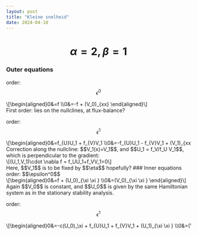 ```yaml
---
layout: post
title: "Kleine snelheid"
date: 2024-04-10
---
```

<style>
.math-container {
    max-width: 100%; /* Set a maximum width to prevent it from expanding the page */
    overflow-x: auto; /* Enable horizontal scrolling */
    white-space: nowrap; /* Prevent the text from wrapping */
}
</style>
# $$\alpha=2, \beta=1$$
### Outer equations
order: $$\epsilon^0$$
<div class="math-container">\[\begin{aligned}0&=f \\0&=-f + (V_0)_{xx} \end{aligned}\]</div>
First order: lies on the nullclines, at flux-balance? 

order: $$\epsilon^1$$
<div class="math-container">\[\begin{aligned}0&=f_{U}U_1 + f_{V}V_1 \\0&=-f_{U}U_1 - f_{V}V_1 + (V_1)_{xx} \end{aligned}\]</div>
Correction along the nullcline: $$V_1(x)=V_1$$, and $$U_1 = f_V/f_U V_1$$, which is perpendicular to the gradient: 
<div class="math-container">\[(U_1,V_1)\cdot \nabla f = f_UU_1+f_VV_1=0\]</div>
Here, $$V_1$$ is to be fixed by $$\eta$$ hopefully? 
### Inner equations
order: $$\epsilon^0$$
<div class="math-container">\[\begin{aligned}0&=f + (U_0)_{\xi \xi } \\0&=(V_0)_{\xi \xi } \end{aligned}\]</div>
Again $$V_0$$ is constant, and $$U_0$$ is given by the same Hamiltonian system as in the stationary stability analysis. 

order: $$\epsilon^1$$
<div class="math-container">\[\begin{aligned}0&=-c(U_0)_\xi  + f_{U}U_1 + f_{V}V_1 + (U_1)_{\xi \xi } \\0&=(V_1)_{\xi \xi } \end{aligned}\]</div>

